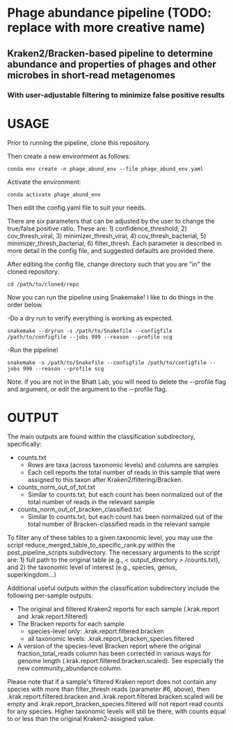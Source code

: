 # Phage abundance pipeline (TODO: replace with more creative name)
## Kraken2/Bracken-based pipeline to determine abundance and properties of phages and other microbes in short-read metagenomes
### With user-adjustable filtering to minimize false positive results

# USAGE

Prior to running the pipeline, clone this repository.

Then create a new environment as follows:

	conda env create -n phage_abund_env --file phage_abund_env.yaml

Activate the environment:

	conda activate phage_abund_env

Then edit the config.yaml file to suit your needs.

There are six parameters that can be adjusted by the user to change the true/false positive ratio. These are: 1) confidence_threshold, 2) cov_thresh_viral, 3) minimizer_thresh_viral, 4) cov_thresh_bacterial, 5) minimizer_thresh_bacterial, 6) filter_thresh. Each parameter is described in more detail in the config file, and suggested defaults are provided there.   

After editing the config file, change directory such that you are "in" the cloned repository.

	cd /path/to/cloned/repo

Now you can run the pipeline using Snakemake! I like to do things in the order below. 

-Do a dry run to verify everything is working as expected.

	snakemake --dryrun -s /path/to/Snakefile --configfile /path/to/configfile --jobs 999 --reason --profile scg

-Run the pipeline! 

	snakemake -s /path/to/Snakefile --configfile /path/to/configfile --jobs 999 --reason --profile scg 

Note: if you are not in the Bhatt Lab, you will need to delete the --profile flag and argument, or edit the argument to the --profile flag.

# OUTPUT  

The main outputs are found within the classification subdirectory, specifically:
- counts.txt
	- Rows are taxa (across taxonomic levels) and columns are samples
	- Each cell reports the total number of reads in this sample that were assigned to this taxon after Kraken2/filtering/Bracken. 
- counts_norm_out_of_tot.txt
	- Similar to counts.txt, but each count has been normalized out of the total number of reads in the relevant sample
- counts_norm_out_of_bracken_classified.txt 
	- Similar to counts.txt, but each count has been normalized out of the total number of Bracken-classified reads in the relevant sample

To filter any of these tables to a given taxonomic level, you may use the script reduce_merged_table_to_specific_rank.py within the post_pipeline_scripts subdirectory. The necessary arguments to the script are: 1) full path to the original table (e.g., < output_directory > /counts.txt), and 2) the taxonomic level of interest (e.g., species, genus, superkingdom...)

Additional useful outputs within the classification subdirectory include the following per-sample outputs:
- The original and filtered Kraken2 reports for each sample (.krak.report and .krak.report.filtered)
- The Bracken reports for each sample
	- species-level only: .krak.report.filtered.bracken
	- all taxonomic levels: .krak.report_bracken_species.filtered
- A version of the species-level Bracken report where the original fraction_total_reads column has been corrected in various ways for genome length (.krak.report.filtered.bracken.scaled). See especially the new community_abundance column.

Please note that if a sample's filtered Kraken report does not contain any species with more than filter_thresh reads (parameter #6, above), then .krak.report.filtered.bracken and .krak.report.filtered.bracken.scaled will be empty and .krak.report_bracken_species.filtered will not report read counts for any species. Higher taxonomic levels will still be there, with counts equal to or less than the original Kraken2-assigned value.

